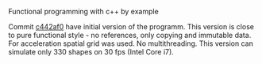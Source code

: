 Functional programming with c++ by example

Commit [c442af0](https://github.com/nikitablack/cpp-tests/commit/c442af0ac5c5e6cc297adc5482614f05d777b81a) have initial version of the programm. This version is close to pure functional style - no references, only copying and immutable data. For acceleration spatial grid was used. No multithreading. This version can simulate only 330 shapes on 30 fps (Intel Core i7).
